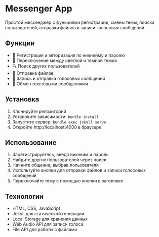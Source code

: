 # Messenger App

Простой мессенджер с функциями регистрации, смены темы, поиска пользователей, отправки файлов и записи голосовых сообщений.

## Функции

- 🔐 Регистрация и авторизация по никнейму и паролю
- 🌙 Переключение между светлой и темной темой
- 🔍 Поиск других пользователей
- 📁 Отправка файлов
- 🎤 Запись и отправка голосовых сообщений
- 💬 Обмен текстовыми сообщениями

## Установка

1. Клонируйте репозиторий
2. Установите зависимости: `bundle install`
3. Запустите сервер: `bundle exec jekyll serve`
4. Откройте http://localhost:4000 в браузере

## Использование

1. Зарегистрируйтесь, введя никнейм и пароль
2. Найдите других пользователей через поиск
3. Начните общение, выбрав пользователя
4. Используйте кнопки для отправки файлов и записи голосовых сообщений
5. Переключайте тему с помощью кнопки в заголовке

## Технологии

- HTML, CSS, JavaScript
- Jekyll для статической генерации
- Local Storage для хранения данных
- Web Audio API для записи голоса
- File API для работы с файлами
